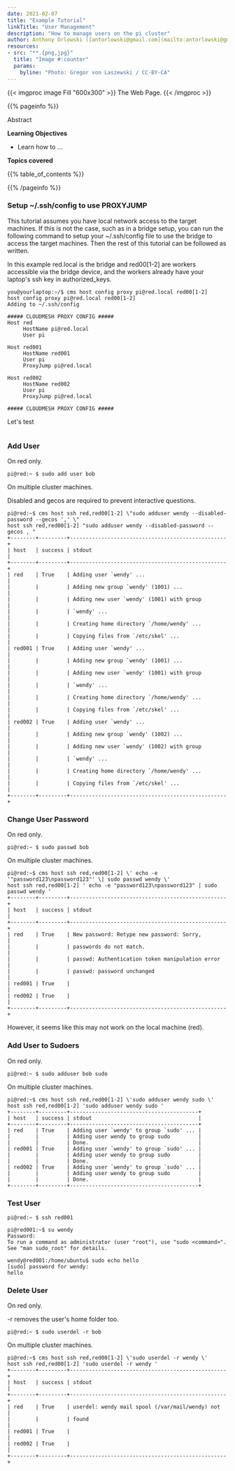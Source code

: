 ```yaml
---
date: 2021-02-07
title: "Example Tutorial"
linkTitle: "User Management"
description: "How to manage users on the pi cluster"
author: Anthony Orlowski ([antorlowski@gmail.com](mailto:antorlowski@gmail.com))
resources:
- src: "**.{png,jpg}"
  title: "Image #:counter"
  params:
    byline: "Photo: Gregor von Laszewski / CC-BY-CA"
---
```


{{< imgproc image Fill "600x300" >}}
The Web Page.
{{< /imgproc >}}


{{% pageinfo %}}

Abstract

**Learning Objectives**

* Learn how to ...
  
**Topics covered**

{{% table_of_contents %}}

{{% /pageinfo %}}

### Setup ~/.ssh/config to use PROXYJUMP

This tutorial assumes you have local network access to the target machines. 
If this is not the case, such as in a bridge setup, you can run the 
following command to setup your ~/.ssh/config file to use the bridge to access 
the target machines. Then the rest of this tutorial can be followed as written.

In this example red.local is the bridge and red00[1-2] are workers
accessible via the bridge device, and the workers already have your laptop's 
ssh key in authorized_keys. 

```
you@yourlaptop:~/$ cms host config proxy pi@red.local red00[1-2]
host config proxy pi@red.local red00[1-2]
Adding to ~/.ssh/config

##### CLOUDMESH PROXY CONFIG #####
Host red
     HostName pi@red.local
     User pi

Host red001
     HostName red001
     User pi
     ProxyJump pi@red.local

Host red002
     HostName red002
     User pi
     ProxyJump pi@red.local

##### CLOUDMESH PROXY CONFIG #####

```

Let's test

```

```

### Add User

On red only.

```
pi@red:~ $ sudo add user bob
```

On multiple cluster machines. 

Disabled and gecos are required to prevent 
interactive questions.

```
pi@red:~$ cms host ssh red,red00[1-2] \"sudo adduser wendy --disabled-password --gecos ',' \"
host ssh red,red00[1-2] "sudo adduser wendy --disabled-password --gecos , "
+--------+---------+--------------------------------------------------+
| host   | success | stdout                                           |
+--------+---------+--------------------------------------------------+
| red    | True    | Adding user `wendy' ...                          |
|        |         | Adding new group `wendy' (1001) ...              |
|        |         | Adding new user `wendy' (1001) with group        |
|        |         | `wendy' ...                                      |
|        |         | Creating home directory `/home/wendy' ...        |
|        |         | Copying files from `/etc/skel' ...               |
| red001 | True    | Adding user `wendy' ...                          |
|        |         | Adding new group `wendy' (1001) ...              |
|        |         | Adding new user `wendy' (1001) with group        |
|        |         | `wendy' ...                                      |
|        |         | Creating home directory `/home/wendy' ...        |
|        |         | Copying files from `/etc/skel' ...               |
| red002 | True    | Adding user `wendy' ...                          |
|        |         | Adding new group `wendy' (1002) ...              |
|        |         | Adding new user `wendy' (1002) with group        |
|        |         | `wendy' ...                                      |
|        |         | Creating home directory `/home/wendy' ...        |
|        |         | Copying files from `/etc/skel' ...               |
+--------+---------+--------------------------------------------------+
```

### Change User Password

On red only.

```
pi@red:~ $ sudo passwd bob
```

On multiple cluster machines.

```
pi@red:~$ cms host ssh red,red00[1-2] \' echo -e '"password123\npassword123"' \| sudo passwd wendy \'
host ssh red,red00[1-2] ' echo -e "password123\npassword123" | sudo passwd wendy '
+--------+---------+--------------------------------------------------+
| host   | success | stdout                                           |
+--------+---------+--------------------------------------------------+
| red    | True    | New password: Retype new password: Sorry,        |
|        |         | passwords do not match.                          |
|        |         | passwd: Authentication token manipulation error  |
|        |         | passwd: password unchanged                       |
| red001 | True    |                                                  |
| red002 | True    |                                                  |
+--------+---------+--------------------------------------------------+
```

However, it seems like this may not work on the local machine (red).

### Add User to Sudoers

On red only.

```
pi@red:~ $ sudo adduser bob sudo
```

On multiple cluster machines.

```
pi@red:~$ cms host ssh red,red00[1-2] \'sudo adduser wendy sudo \'
host ssh red,red00[1-2] 'sudo adduser wendy sudo '
+--------+---------+-----------------------------------------+
| host   | success | stdout                                  |
+--------+---------+-----------------------------------------+
| red    | True    | Adding user `wendy' to group `sudo' ... |
|        |         | Adding user wendy to group sudo         |
|        |         | Done.                                   |
| red001 | True    | Adding user `wendy' to group `sudo' ... |
|        |         | Adding user wendy to group sudo         |
|        |         | Done.                                   |
| red002 | True    | Adding user `wendy' to group `sudo' ... |
|        |         | Adding user wendy to group sudo         |
|        |         | Done.                                   |
+--------+---------+-----------------------------------------+

```

### Test User

```
pi@red:~ $ ssh red001

pi@red001:~$ su wendy
Password: 
To run a command as administrator (user "root"), use "sudo <command>".
See "man sudo_root" for details.

wendy@red001:/home/ubuntu$ sudo echo hello
[sudo] password for wendy: 
hello
```

### Delete  User

On red only.

-r removes the user's home folder too.

```
pi@red:~ $ sudo userdel -r bob
```

On multiple cluster machines.

```
pi@red:~$ cms host ssh red,red00[1-2] \'sudo userdel -r wendy \'
host ssh red,red00[1-2] 'sudo userdel -r wendy '
+--------+---------+--------------------------------------------------+
| host   | success | stdout                                           |
+--------+---------+--------------------------------------------------+
| red    | True    | userdel: wendy mail spool (/var/mail/wendy) not  |
|        |         | found                                            |
| red001 | True    |                                                  |
| red002 | True    |                                                  |
+--------+---------+--------------------------------------------------+
```
